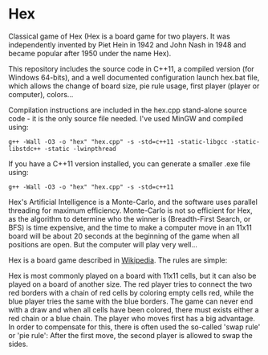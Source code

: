 # Hex
Classical game of Hex
(Hex is a board game for two players. It was independently invented by Piet Hein in 1942 and John Nash in 1948 and became popular after 1950 under the name Hex).

This repository includes the source code in C++11, a compiled version (for Windows 64-bits), and a well documented configuration launch hex.bat file, which allows the change of board size, pie rule usage, first player (player or computer), colors...

Compilation instructions are included in the hex.cpp stand-alone source code - it is the only source file needed. I've used MinGW and compiled using:

    g++ -Wall -O3 -o "hex" "hex.cpp" -s -std=c++11 -static-libgcc -static-libstdc++ -static -lwinpthread
If you have a C++11 version installed, you can generate a smaller .exe file using:

    g++ -Wall -O3 -o "hex" "hex.cpp" -s -std=c++11

Hex's Artificial Intelligence is a Monte-Carlo, and the software uses parallel threading for maximum efficiency. Monte-Carlo is not so efficient for Hex, as the algorithm to determine who the winner is (Breadth-First Search, or BFS) is time expensive, and the time to make a computer move in an 11x11 board will be about 20 seconds at the beginning of the game when all positions are open. But the computer will play very well...

Hex is a board game described in [Wikipedia](https://en.wikipedia.org/wiki/Hex_%28board_game%29). The rules are simple:

Hex is most commonly played on a board with 11x11 cells, but it can also be played on a board of another size. The red player tries to connect the two red borders with a chain of red cells by coloring empty cells red, while the blue player tries the same with the blue borders.
The game can never end with a draw and when all cells have been colored, there must exists either a red chain or a blue chain.
The player who moves first has a big advantage. In order to compensate for this, there is often used the so-called 'swap rule' or 'pie rule': After the first move, the second player is allowed to swap the sides.
